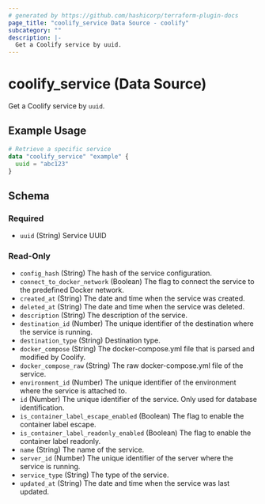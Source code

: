 ```yaml
---
# generated by https://github.com/hashicorp/terraform-plugin-docs
page_title: "coolify_service Data Source - coolify"
subcategory: ""
description: |-
  Get a Coolify service by uuid.
---
```


# coolify_service (Data Source)

Get a Coolify service by `uuid`.

## Example Usage

```terraform
# Retrieve a specific service
data "coolify_service" "example" {
  uuid = "abc123"
}
```

<!-- schema generated by tfplugindocs -->
## Schema

### Required

- `uuid` (String) Service UUID

### Read-Only

- `config_hash` (String) The hash of the service configuration.
- `connect_to_docker_network` (Boolean) The flag to connect the service to the predefined Docker network.
- `created_at` (String) The date and time when the service was created.
- `deleted_at` (String) The date and time when the service was deleted.
- `description` (String) The description of the service.
- `destination_id` (Number) The unique identifier of the destination where the service is running.
- `destination_type` (String) Destination type.
- `docker_compose` (String) The docker-compose.yml file that is parsed and modified by Coolify.
- `docker_compose_raw` (String) The raw docker-compose.yml file of the service.
- `environment_id` (Number) The unique identifier of the environment where the service is attached to.
- `id` (Number) The unique identifier of the service. Only used for database identification.
- `is_container_label_escape_enabled` (Boolean) The flag to enable the container label escape.
- `is_container_label_readonly_enabled` (Boolean) The flag to enable the container label readonly.
- `name` (String) The name of the service.
- `server_id` (Number) The unique identifier of the server where the service is running.
- `service_type` (String) The type of the service.
- `updated_at` (String) The date and time when the service was last updated.
